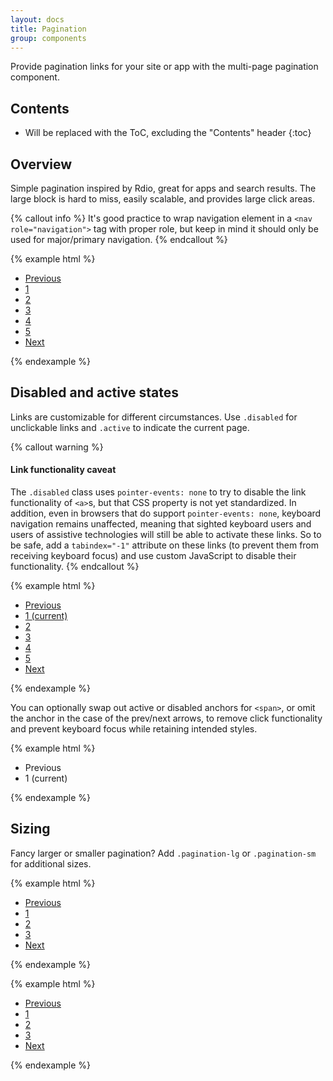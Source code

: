 ```yaml
---
layout: docs
title: Pagination
group: components
---
```


Provide pagination links for your site or app with the multi-page pagination component.

## Contents

* Will be replaced with the ToC, excluding the "Contents" header
{:toc}

## Overview

Simple pagination inspired by Rdio, great for apps and search results. The large block is hard to miss, easily scalable, and provides large click areas.

{% callout info %}
It's good practice to wrap navigation element in a `<nav role="navigation">` tag with proper role, but keep in mind it should only be used for major/primary navigation.
{% endcallout %}

{% example html %}
<nav role="navigation">
  <ul class="pagination">
    <li class="page-item">
      <a class="page-link disabled" href="#" aria-label="Go to previous page">
        <span aria-hidden="true" class="icon-arrow-previous"></span>
        <span class="sr-only">Previous</span>
      </a>
    </li>
    <li class="page-item"><a class="page-link" href="#" aria-label="Go to page 1">1</a></li>
    <li class="page-item"><a class="page-link" href="#" aria-label="Go to page 2">2</a></li>
    <li class="page-item"><a class="page-link" href="#" aria-label="Go to page 3">3</a></li>
    <li class="page-item"><a class="page-link" href="#" aria-label="Go to page 4">4</a></li>
    <li class="page-item"><a class="page-link" href="#" aria-label="Go to page 5">5</a></li>
    <li class="page-item">
      <a class="page-link" href="#" aria-label="Go to next page">
        <span aria-hidden="true" class="icon-arrow-next"></span>
        <span class="sr-only">Next</span>
      </a>
    </li>
  </ul>
</nav>
{% endexample %}

## Disabled and active states

Links are customizable for different circumstances. Use `.disabled` for unclickable links and `.active` to indicate the current page.

{% callout warning %}
#### Link functionality caveat

The `.disabled` class uses `pointer-events: none` to try to disable the link functionality of `<a>`s, but that CSS property is not yet standardized. In addition, even in browsers that do support `pointer-events: none`, keyboard navigation remains unaffected, meaning that sighted keyboard users and users of assistive technologies will still be able to activate these links. So to be safe, add a `tabindex="-1"` attribute on these links (to prevent them from receiving keyboard focus) and use custom JavaScript to disable their functionality.
{% endcallout %}

{% example html %}
<nav role="navigation">
  <ul class="pagination">
    <li class="page-item ">
     <a class="page-link disabled" href="#" aria-label="Go to previous page">
        <span aria-hidden="true" class="icon-arrow-previous"></span>
        <span class="sr-only">Previous</span>
      </a>
    </li>
    <li class="page-item ">
      <a class="page-link active" href="#" aria-label="Go to page 1">1 <span class="sr-only">(current)</span></a>
    </li>
    <li class="page-item"><a class="page-link" href="#" aria-label="Go to page 2">2</a></li>
    <li class="page-item"><a class="page-link" href="#" aria-label="Go to page 3">3</a></li>
    <li class="page-item"><a class="page-link" href="#" aria-label="Go to page 4">4</a></li>
    <li class="page-item"><a class="page-link" href="#" aria-label="Go to page 5">5</a></li>
    <li class="page-item">
      <a class="page-link" href="#" aria-label="Go to next page">
        <span aria-hidden="true" class="icon-arrow-next"></span>
        <span class="sr-only">Next</span>
      </a>
    </li>
  </ul>
</nav>
{% endexample %}

You can optionally swap out active or disabled anchors for `<span>`, or omit the anchor in the case of the prev/next arrows, to remove click functionality and prevent keyboard focus while retaining intended styles.

{% example html %}
<nav role="navigation">
  <ul class="pagination">
    <li class="page-item ">
      <span class="page-link disabled" aria-label="Go to previous page">
        <span aria-hidden="true" class="icon-arrow-previous"></span>
        <span class="sr-only">Previous</span>
      </span>
    </li>
    <li class="page-item "><span class="page-link active">1 <span class="sr-only">(current)</span></span></li>
  </ul>
</nav>
{% endexample %}


## Sizing

Fancy larger or smaller pagination? Add `.pagination-lg` or `.pagination-sm` for additional sizes.

{% example html %}
<nav role="navigation">
  <ul class="pagination pagination-lg">
    <li class="page-item">
      <a class="page-link disabled" href="#" aria-label="Go to previous page">
        <span aria-hidden="true" class="icon-arrow-previous"></span>
        <span class="sr-only">Previous</span>
      </a>
    </li>
    <li class="page-item"><a class="page-link" href="#" aria-label="Go to page 1">1</a></li>
    <li class="page-item"><a class="page-link" href="#" aria-label="Go to page 2">2</a></li>
    <li class="page-item"><a class="page-link" href="#" aria-label="Go to page 3">3</a></li>
    <li class="page-item">
      <a class="page-link" href="#" aria-label="Go to next page">
        <span aria-hidden="true" class="icon-arrow-next"></span>
        <span class="sr-only">Next</span>
      </a>
    </li>
  </ul>
</nav>
{% endexample %}

{% example html %}
<nav role="navigation">
  <ul class="pagination pagination-sm">
    <li class="page-item">
      <a class="page-link disabled" href="#" aria-label="Go to previous page">
        <span aria-hidden="true" class="icon-arrow-previous"></span>
        <span class="sr-only">Previous</span>
      </a>
    </li>
    <li class="page-item"><a class="page-link" href="#" aria-label="Go to page 1">1</a></li>
    <li class="page-item"><a class="page-link" href="#" aria-label="Go to page 2">2</a></li>
    <li class="page-item"><a class="page-link" href="#" aria-label="Go to page 3">3</a></li>
    <li class="page-item">
      <a class="page-link" href="#" aria-label="Go to next page">
        <span aria-hidden="true" class="icon-arrow-next"></span>
        <span class="sr-only">Next</span>
      </a>
    </li>
  </ul>
</nav>
{% endexample %}
